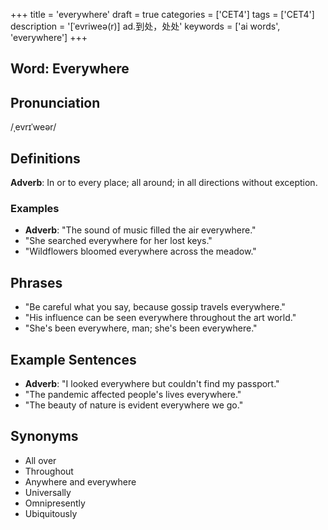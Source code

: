 +++
title = 'everywhere'
draft = true
categories = ['CET4']
tags = ['CET4']
description = '[ˈevriweə(r)] ad.到处，处处'
keywords = ['ai words', 'everywhere']
+++

## Word: Everywhere

## Pronunciation
/ˌevrɪˈweər/

## Definitions
**Adverb**: In or to every place; all around; in all directions without exception.

### Examples
- **Adverb**: "The sound of music filled the air everywhere."
- "She searched everywhere for her lost keys."
- "Wildflowers bloomed everywhere across the meadow."

## Phrases
- "Be careful what you say, because gossip travels everywhere."
- "His influence can be seen everywhere throughout the art world."
- "She's been everywhere, man; she's been everywhere."

## Example Sentences
- **Adverb**: "I looked everywhere but couldn't find my passport."
- "The pandemic affected people's lives everywhere."
- "The beauty of nature is evident everywhere we go."

## Synonyms
- All over
- Throughout
- Anywhere and everywhere
- Universally
- Omnipresently
- Ubiquitously
